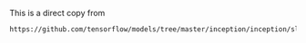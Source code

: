 This is a direct copy from

    https://github.com/tensorflow/models/tree/master/inception/inception/slim
